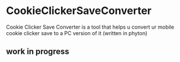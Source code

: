 # CookieClickerSaveConverter
Cookie Clicker Save Converter is a tool that helps u convert ur mobile cookie clicker save to a PC version of it (written in phyton)

## work in progress 
